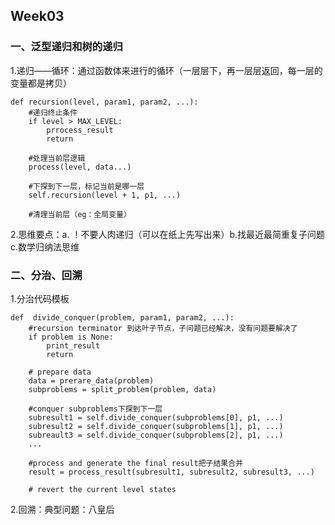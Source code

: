 ## Week03  
### 一、泛型递归和树的递归  
1.递归——循环：通过函数体来进行的循环（一层层下，再一层层返回，每一层的变量都是拷贝）
    
    def recursion(level, param1, param2, ...):
        #递归终止条件
        if level > MAX_LEVEL:
            prrocess_result
            return
       
        #处理当前层逻辑
        process(level, data...)
        
        #下探到下一层，标记当前是哪一层
        self.recursion(level + 1, p1, ...)
        
        #清理当前层（eg：全局变量） 
  
2.思维要点：a. ！不要人肉递归（可以在纸上先写出来）b.找最近最简重复子问题 c.数学归纳法思维  

### 二、分治、回溯  
1.分治代码模板  
    
    def  divide_conquer(problem, param1, param2, ...):
        #recursion terminator 到达叶子节点，子问题已经解决，没有问题要解决了
        if problem is None:
            print_result
            return
            
        # prepare data 
        data = prerare_data(problem)
        subproblems = split_problem(problem, data)
        
        #conquer subproblems下探到下一层
        subresult1 = self.divide_conquer(subproblems[0], p1, ...)
        subresult2 = self.divide_conquer(subproblems[1], p1, ...)
        subreault3 = self.divide_conquer(subproblems[2], p1, ...)
        ...
        
        #process and generate the final result把子结果合并
        result = process_result(subresult1, subresult2, subresult3, ...)
        
        # revert the current level states  
  
 2.回溯：典型问题：八皇后
